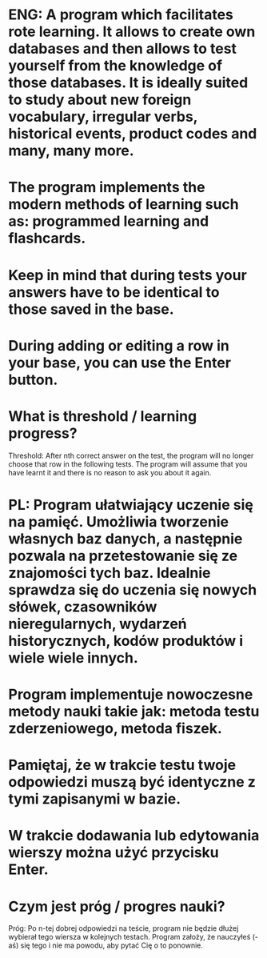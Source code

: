 # ENG: A program which facilitates rote learning. It allows to create own databases and then allows to test yourself from the knowledge of those databases. It is ideally suited to study about new foreign vocabulary, irregular verbs, historical events, product codes and many, many more.
# The program implements the modern methods of learning such as: programmed learning and flashcards.
# Keep in mind that during tests your answers have to be identical to those saved in the base.
# During adding or editing a row in your base, you can use the Enter button.
# What is threshold / learning progress?
Threshold: After nth correct answer on the test, the program will no longer choose that row in the following tests. The program will assume that you have learnt it and there is no reason to ask you about it again.

# PL: Program ułatwiający uczenie się na pamięć. Umożliwia tworzenie własnych baz danych, a następnie pozwala na przetestowanie się ze znajomości tych baz. Idealnie sprawdza się do uczenia się nowych słówek, czasowników nieregularnych, wydarzeń historycznych, kodów produktów i wiele wiele innych.
# Program implementuje nowoczesne metody nauki takie jak: metoda testu zderzeniowego, metoda fiszek.
# Pamiętaj, że w trakcie testu twoje odpowiedzi muszą być identyczne z tymi zapisanymi w bazie.
# W trakcie dodawania lub edytowania wierszy można użyć przycisku Enter.
# Czym jest próg / progres nauki?
Próg: Po n-tej dobrej odpowiedzi na teście, program nie będzie dłużej wybierał tego wiersza w kolejnych testach. Program założy, że nauczyłeś (-aś) się tego i nie ma powodu, aby pytać Cię o to ponownie.
